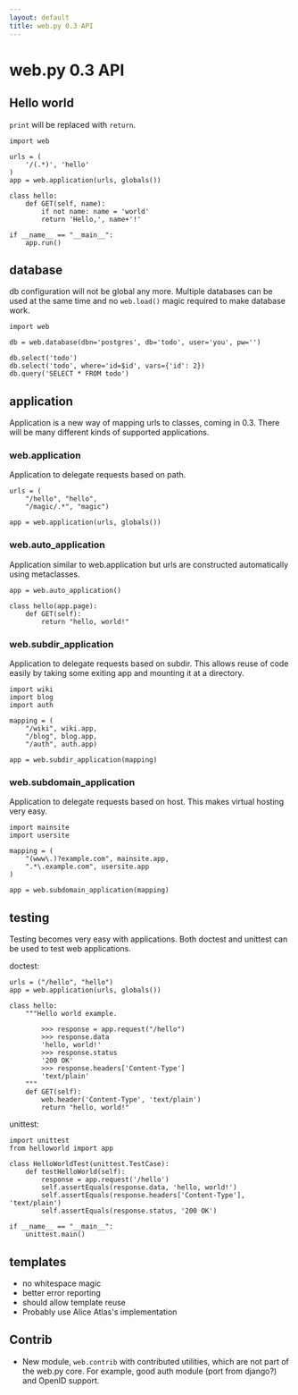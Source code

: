 ```yaml
---
layout: default
title: web.py 0.3 API
---
```


# web.py 0.3 API

## Hello world

`print` will be replaced with `return`.

    import web

    urls = (
        '/(.*)', 'hello'
    )
    app = web.application(urls, globals())

    class hello:        
        def GET(self, name):
            if not name: name = 'world'
            return 'Hello,', name+'!'

    if __name__ == "__main__": 
        app.run()

## database

db configuration will not be global any more. Multiple databases can be used at the same time and no `web.load()` magic required to make database work.

    import web

    db = web.database(dbn='postgres', db='todo', user='you', pw='')

    db.select('todo')
    db.select('todo', where='id=$id', vars={'id': 2})
    db.query('SELECT * FROM todo')

## application
Application is a new way of mapping urls to classes, coming in 0.3.
There will be many different kinds of supported applications.

### web.application
Application to delegate requests based on path.

    urls = (
        "/hello", "hello", 
        "/magic/.*", "magic")

    app = web.application(urls, globals())

### web.auto_application
Application similar to web.application but urls are constructed automatically using metaclasses.

    app = web.auto_application()

    class hello(app.page):
        def GET(self):
            return "hello, world!"

### web.subdir_application
Application to delegate requests based on subdir.
This allows reuse of code easily by taking some exiting app and mounting it at a directory.

    import wiki
    import blog
    import auth

    mapping = (
        "/wiki", wiki.app, 
        "/blog", blog.app,
        "/auth", auth.app)
    
    app = web.subdir_application(mapping)

### web.subdomain_application
Application to delegate requests based on host.
This makes virtual hosting very easy.

    import mainsite
    import usersite

    mapping = (
        "(www\.)?example.com", mainsite.app,
        ".*\.example.com", usersite.app
    )

    app = web.subdomain_application(mapping)

## testing

Testing becomes very easy with applications. Both doctest and unittest can be used to test web applications.

doctest:

    urls = ("/hello", "hello")
    app = web.application(urls, globals())
    
    class hello:
        """Hello world example.

            >>> response = app.request("/hello")
            >>> response.data
            'hello, world!'
            >>> response.status
            '200 OK'
            >>> response.headers['Content-Type']
            'text/plain'
        """
        def GET(self):
            web.header('Content-Type', 'text/plain')
            return "hello, world!"

unittest:

    import unittest
    from helloworld import app

    class HelloWorldTest(unittest.TestCase):
        def testHelloWorld(self):
            response = app.request('/hello')
            self.assertEquals(response.data, 'hello, world!')
            self.assertEquals(response.headers['Content-Type'], 'text/plain')
            self.assertEquals(response.status, '200 OK')

    if __name__ == "__main__":
        unittest.main()

## templates

* no whitespace magic
* better error reporting
* should allow template reuse
* Probably use Alice Atlas's implementation

## Contrib

* New module, `web.contrib` with contributed utilities, which are not part of the web.py core. For example, good auth module (port from django?) and OpenID support.

